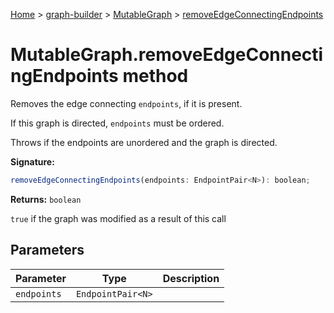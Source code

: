[Home](./index) &gt; [graph-builder](./graph-builder.md) &gt; [MutableGraph](./graph-builder.mutablegraph.md) &gt; [removeEdgeConnectingEndpoints](./graph-builder.mutablegraph.removeedgeconnectingendpoints.md)

# MutableGraph.removeEdgeConnectingEndpoints method

Removes the edge connecting `endpoints`<!-- -->, if it is present.

If this graph is directed, `endpoints` must be ordered.

Throws if the endpoints are unordered and the graph is directed.

**Signature:**
```javascript
removeEdgeConnectingEndpoints(endpoints: EndpointPair<N>): boolean;
```
**Returns:** `boolean`

`true` if the graph was modified as a result of this call

## Parameters

|  Parameter | Type | Description |
|  --- | --- | --- |
|  `endpoints` | `EndpointPair<N>` |  |

